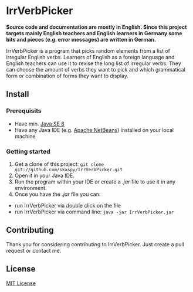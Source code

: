 # IrrVerbPicker

**Source code and documentation are mostly in English. Since this project targets mainly English teachers and English learners in Germany some bits and pieces (e.g. error messages) are written in German.**

IrrVerbPicker is a program that picks random elements from a list of irregular English verbs. Learners of English as a foreign language and English teachers can use it to revise the long list of irregular verbs. They can choose the amount of verbs they want to pick and which grammatical form or combination of forms they want to display.

## Install
### Prerequisits
* Have min. [Java SE 8](https://www.java.com)
* Have any Java IDE (e.g. [Apache NetBeans](https://netbeans.apache.org)) installed on your local machine

### Getting started
1. Get a clone of this project:  `git clone git://github.com/skaspy/IrrVerbPicker.git`
2. Open it in your Java IDE.
3. Run the program within your IDE or create a *.jar* file to use it in any environment.
4. Once you have the *.jar* file you can:
  * run IrrVerbPicker via double click on the file
  * run IrrVerbPicker via command line: `java -jar IrrVerbPicker.jar`

## Contributing
Thank you for considering contributing to IrrVerbPicker. Just create a pull request or contact me.

## License
[MIT License](https://opensource.org/licenses/mit-license.php)

